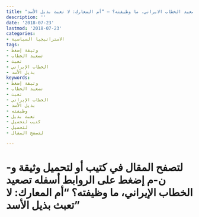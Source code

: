 ```yaml
---
title: "تصعيد الخطاب الايراني، ما وظيفته؟ – “أم المعارك: لا تعبث بذيل الأسد”"
description: ''
date: '2018-07-23'
lastmod: '2018-07-23'
categories:
- الاستراتيجيا السياسية
tags:
- وثيقة إضغط
- تصعيد الخطاب
- تعبث
- الخطاب الإيراني
- بذيل الأسد
keywords:
- وثيقة إضغط
- تصعيد الخطاب
- تعبث
- الخطاب الإيراني
- بذيل الأسد
- وظيفته
- تعبث بذيل
- كتيب لتحميل
- لتحميل
- لتصفح المقال

---
```

# **لتصفح المقال في كتيب أو لتحميل وثيقة و-ن-م إضغط على الروابط أسفله** **تصعيد الخطاب الإيراني، ما وظيفته؟ “أم المعارك: لا تعبث بذيل الأسد”**

###